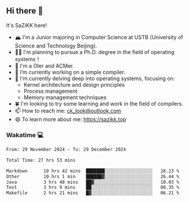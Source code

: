 ## Hi there 👋

It's SaZiKK here!

- 🏔️ I'm a Junior majoring in Computer Science  at USTB (University of Science and Technology Beijing).
- 🧑‍🎓 I'm planning to pursue a Ph.D. degree in the field of operating systems！
- 🚀 I'm a OIer and ACMer.
- 🔭 I’m currently working on a simple compiler.
- 🌱 I'm currently delving deep into operating systems, focusing on:
  - Kernel architecture and design principles
  - Process management
  - Memory management techniques
- 🍀 I'm looking to try some learning and work in the field of compilers.
- 📫 How to reach me: ck_look@outlook.com
- 😄 To learn more about me: https://sazikk.top

  
<!--
**SaZiKK/SaZiKK** is a ✨ _special_ ✨ repository because its `README.md` (this file) appears on your GitHub profile.

Here are some ideas to get you started:

- 🔭 I’m currently working on ...
- 🌱 I’m currently learning ...
- 👯 I’m looking to collaborate on ...
- 🤔 I’m looking for help with ...
- 💬 Ask me about ...
- 📫 How to reach me: ...
- 😄 Pronouns: ...
- ⚡ Fun fact: ...
-->

### Wakatime 💻

<!--START_SECTION:waka-->

```txt
From: 29 November 2024 - To: 29 December 2024

Total Time: 27 hrs 53 mins

Markdown      10 hrs 42 mins  ███████░░░░░░░░░░░░░░░░░░   28.23 %
Other         10 hrs 1 min    ██████▓░░░░░░░░░░░░░░░░░░   26.44 %
Java          3 hrs 48 mins   ██▓░░░░░░░░░░░░░░░░░░░░░░   10.03 %
Text          3 hrs 9 mins    ██░░░░░░░░░░░░░░░░░░░░░░░   08.35 %
Makefile      2 hrs 21 mins   █▓░░░░░░░░░░░░░░░░░░░░░░░   06.21 %
```

<!--END_SECTION:waka-->
